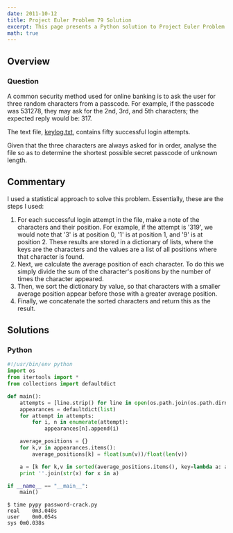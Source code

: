 ```yaml
---
date: 2011-10-12
title: Project Euler Problem 79 Solution
excerpt: This page presents a Python solution to Project Euler Problem 79.
math: true
---
```



## Overview


### Question

A common security method used for online banking is to ask the user for three random characters from a passcode. For example, if the passcode was 531278, they may ask for the 2nd, 3rd, and 5th characters; the expected reply would be: 317.

The text file, [keylog.txt](http://projecteuler.net/project/keylog.txt), contains fifty successful login attempts.

Given that the three characters are always asked for in order, analyse the file so as to determine the shortest possible secret passcode of unknown length.






## Commentary

I used a statistical approach to solve this problem. 
Essentially, these are the steps I used:

1. For each successful login attempt in the file, make a note of the characters and their position. For example, if the attempt is '319', we would note that '3' is at position 0, '1' is at position 1, and '9' is at position 2. These results are stored in a dictionary of lists, where the keys are the characters and the values are a list of all positions where that character is found.
2. Next, we calculate the average position of each character. To do this we simply divide the sum of the character's positions by the number of times the character appeared.
3. Then, we sort the dictionary by value, so that characters with a smaller average position appear before those with a greater average position. 
4. Finally, we concatenate the sorted characters and return this as the result.



## Solutions

### Python

```python
#!/usr/bin/env python
import os
from itertools import *
from collections import defaultdict

def main():
    attempts = [line.strip() for line in open(os.path.join(os.path.dirname(__file__), 'keylog.txt')).readlines()]
    appearances = defaultdict(list)
    for attempt in attempts:
        for i, n in enumerate(attempt):
            appearances[n].append(i)

    average_positions = {}
    for k,v in appearances.items():
        average_positions[k] = float(sum(v))/float(len(v))

    a = [k for k,v in sorted(average_positions.items(), key=lambda a: a[1])]
    print ''.join(str(x) for x in a)

if __name__ == "__main__":
    main()
```


```
$ time pypy password-crack.py
real	0m3.040s
user	0m0.054s
sys	0m0.038s
```


